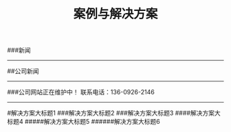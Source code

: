 ﻿---
layout: news
title: "案例与解决方案"
categories: [newscenter]
---
###新闻 
<hr/>
##公司新闻
<hr/>
###公司网站正在维护中！ 联系电话：136-0926-2146
<hr/>
#解决方案大标题1
###解决方案大标题2
###解决方案大标题3
####解决方案大标题4
#####解决方案大标题5
######解决方案大标题6
	
	
	
